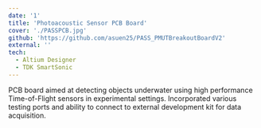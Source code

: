 ```yaml
---
date: '1'
title: 'Photoacoustic Sensor PCB Board'
cover: './PASSPCB.jpg'
github: 'https://github.com/asuen25/PASS_PMUTBreakoutBoardV2'
external: ''
tech:
  - Altium Designer
  - TDK SmartSonic
---
```


PCB board aimed at detecting objects underwater using high performance Time-of-Flight sensors in experimental settings. Incorporated various testing ports and ability to connect to external
development kit for data acquisition.
